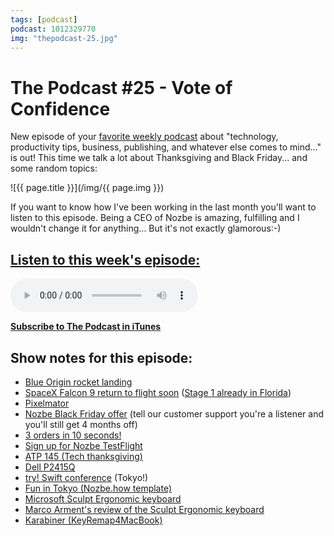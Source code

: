 ```yaml
---
tags: [podcast]
podcast: 1012329770
img: "thepodcast-25.jpg"
---
```


# The Podcast #25 - Vote of Confidence

New episode of your [favorite weekly podcast][p] about "technology, productivity tips, business, publishing, and whatever else comes to mind..." is out! This time we talk a lot about Thanksgiving and Black Friday... and some random topics:

<!--More-->

![{{ page.title }}](/img/{{ page.img }})

If you want to know how I've been working in the last month you'll want to listen to this episode. Being a CEO of Nozbe is amazing, fulfilling and I wouldn't change it for anything... But it's not exactly glamorous:-)

## [Listen to this week's episode:][e]

<audio controls>
<source src="https://files.nozbe.com/podcast/025.mp3" type="audio/mpeg">
</audio>

**[Subscribe to The Podcast in iTunes][i]**

## Show notes for this episode:

  * [Blue Origin rocket landing](https://www.blueorigin.com/news/news/blue-origin-makes-historic-rocket-landing)
  * [SpaceX Falcon 9 return to flight soon](https://twitter.com/flatoday_jdean/status/671690033347354624) ([Stage 1 already in Florida](https://twitter.com/Marc944Marc/status/667708558235066368))
  * [Pixelmator](http://www.pixelmator.com/mac/)
  * [Nozbe Black Friday offer](https://nozbe.com/blog/black-friday-2015/) (tell our customer support you're a listener and you'll still get 4 months off)
  * [3 orders in 10 seconds!](https://nozbe.com/blog/thanksgiving/)
  * [Sign up for Nozbe TestFlight](https://beta-signup.nozbe.com/)
  * [ATP 145 (Tech thanksgiving)](http://atp.fm/episodes/145)
  * [Dell P2415Q](http://accessories.us.dell.com/sna/productdetail.aspx?c=us&cs=04&l=en&sku=860-BBFF)
  * [try! Swift conference](http://www.tryswiftconf.com/) (Tokyo!)
  * [Fun in Tokyo (Nozbe.how template)](https://nozbe.how/VzfZp)
  * [Microsoft Sculpt Ergonomic keyboard](https://www.microsoft.com/accessories/en-us/products/keyboards/sculpt-ergonomic-desktop/l5v-00001)
  * [Marco Arment's review of the Sculpt Ergonomic keyboard](http://www.marco.org/2013/08/30/sculpt-ergonomic-keyboard-review)
  * [Karabiner (KeyRemap4MacBook)](https://pqrs.org/osx/karabiner/)

[e]: http://thepodcast.fm/episodes/25
[p]: https://michael.gratis/thepodcastfm
[n]: https://nozbe.com/?a=mike
[r]: https://michael.gratis/radex
[i]: https://michael.gratis/thepodcast